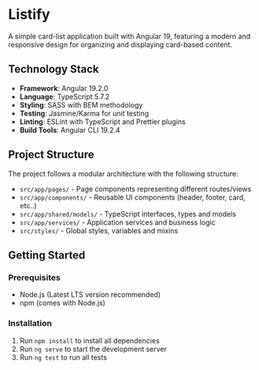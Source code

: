 # Listify

A simple card-list application built with Angular 19, featuring a modern and responsive design for organizing and displaying card-based content.

## Technology Stack

- **Framework**: Angular 19.2.0
- **Language**: TypeScript 5.7.2
- **Styling**: SASS with BEM methodology
- **Testing**: Jasmine/Karma for unit testing
- **Linting**: ESLint with TypeScript and Prettier plugins
- **Build Tools**: Angular CLI 19.2.4

## Project Structure

The project follows a modular architecture with the following structure:

- `src/app/pages/` - Page components representing different routes/views
- `src/app/components/` - Reusable UI components (header, footer, card, etc..)
- `src/app/shared/models/` - TypeScript interfaces, types and models
- `src/app/services/` - Application services and business logic
- `src/styles/` - Global styles, variables and mixins

## Getting Started

### Prerequisites

- Node.js (Latest LTS version recommended)
- npm (comes with Node.js)

### Installation

1. Run `npm install` to install all dependencies
2. Run `ng serve` to start the development server
3. Run `ng test` to run all tests

